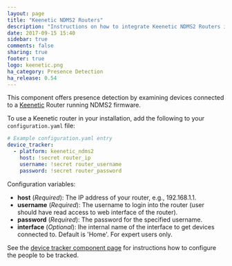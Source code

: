```yaml
---
layout: page
title: "Keenetic NDMS2 Routers"
description: "Instructions on how to integrate Keenetic NDMS2 Routers into Home Assistant."
date: 2017-09-15 15:40
sidebar: true
comments: false
sharing: true
footer: true
logo: keenetic.png
ha_category: Presence Detection
ha_release: 0.54
---
```


This component offers presence detection by examining devices connected to a [Keenetic](https://keenetic.net/)
Router running NDMS2 firmware.

To use a Keenetic router in your installation, add the following to your `configuration.yaml` file:

```yaml
# Example configuration.yaml entry
device_tracker:
  - platform: keenetic_ndms2
    host: !secret router_ip
    username: !secret router_username
    password: !secret router_password
```

Configuration variables:

- **host** (*Required*): The IP address of your router, e.g., 192.168.1.1.
- **username** (*Required*): The username to login into the router (user should have read access to web interface of the router).
- **password** (*Required*): The password for the specified username.
- **interface** (*Optional*): Ihe internal name of the interface to get devices connected to. Default is 'Home'. For expert users only. 


See the [device tracker component page](/components/device_tracker/) for instructions how to configure the people to be tracked.

